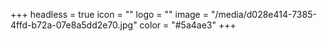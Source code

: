 +++
headless = true
icon = ""
logo = ""
image = "/media/d028e414-7385-4ffd-b72a-07e8a5dd2e70.jpg"
color = "#5a4ae3"
+++
